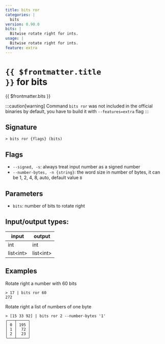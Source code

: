 ```yaml
---
title: bits ror
categories: |
  bits
version: 0.90.0
bits: |
  Bitwise rotate right for ints.
usage: |
  Bitwise rotate right for ints.
feature: extra
---
```


<!-- This file is automatically generated. Please edit the command in https://github.com/nushell/nushell instead. -->

# <code>{{ $frontmatter.title }}</code> for bits

<div class='command-title'>{{ $frontmatter.bits }}</div>

:::caution[warning]
Command `bits ror` was not included in the official binaries by default, you have to build it with `--features=extra` flag
:::

## Signature

`> bits ror {flags} (bits)`

## Flags

- `--signed, -s`: always treat input number as a signed number
- `--number-bytes, -n {string}`: the word size in number of bytes, it can be 1, 2, 4, 8, auto, default value `8`

## Parameters

- `bits`: number of bits to rotate right

## Input/output types:

| input       | output      |
| ----------- | ----------- |
| int         | int         |
| list\<int\> | list\<int\> |

## Examples

Rotate right a number with 60 bits

```nu
> 17 | bits ror 60
272
```

Rotate right a list of numbers of one byte

```nu
> [15 33 92] | bits ror 2 --number-bytes '1'
╭───┬─────╮
│ 0 │ 195 │
│ 1 │  72 │
│ 2 │  23 │
╰───┴─────╯

```

